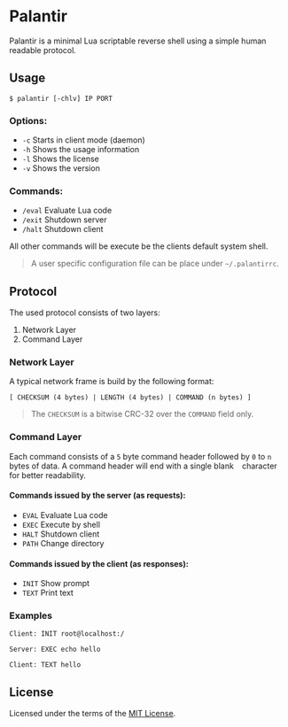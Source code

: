 # Palantir
Palantir is a minimal Lua scriptable reverse shell using a simple human 
readable protocol.

## Usage
```
$ palantir [-chlv] IP PORT
```

### Options:
* `-c` Starts in client mode (daemon)
* `-h` Shows the usage information
* `-l` Shows the license
* `-v` Shows the version

### Commands:
* `/eval` Evaluate Lua code
* `/exit` Shutdown server
* `/halt` Shutdown client

All other commands will be execute be the clients default system shell.

> A user specific configuration file can be place under `~/.palantirrc`.

## Protocol
The used protocol consists of two layers:

1. Network Layer
2. Command Layer

### Network Layer
A typical network frame is build by the following format:
```
[ CHECKSUM (4 bytes) | LENGTH (4 bytes) | COMMAND (n bytes) ]
```
> The `CHECKSUM` is a bitwise CRC-32 over the `COMMAND` field only.

### Command Layer
Each command consists of a `5` byte command header followed by `0` to `n` 
bytes of data. A command header will end with a single blank ` ` character 
for better readability.

#### Commands issued by the server (as requests):
* `EVAL` Evaluate Lua code
* `EXEC` Execute by shell
* `HALT` Shutdown client
* `PATH` Change directory

#### Commands issued by the client (as responses):
* `INIT` Show prompt
* `TEXT` Print text

### Examples
```
Client: INIT root@localhost:/
```
```
Server: EXEC echo hello
```
```
Client: TEXT hello
```

## License
Licensed under the terms of the [MIT License](LICENSE).